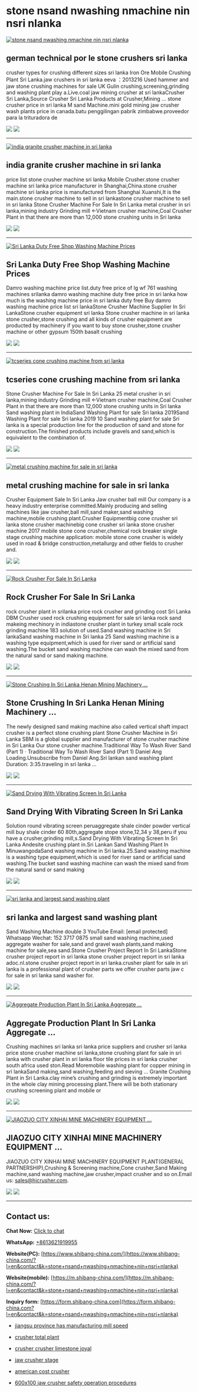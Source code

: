 # stone nsand nwashing nmachine nin nsri nlanka

<a href="https://swt.shibang-china.com/?l=en&img&k=stone+nsand+nwashing+nmachine+nin+nsri+nlanka" target="_blank">![stone nsand nwashing nmachine nin nsri nlanka](http://static.shibang-china.com/all-800x300/135.jpg)</a>

## german technical por le stone crushers sri lanka
crusher types for crushing different sizes sri lanka Iron Ore Mobile Crushing Plant Sri Lanka.jaw crushers in sri lanka eeva ：2013216 Used hammer and jaw stone crushing machines for sale UK Gulin crushing,screening,grinding and washing plant play a.Live.coal jaw mining crusher at sri lankaCrusher Sri Lanka,Source Crusher Sri Lanka Products at Crusher,Mining … stone crusher price in sri lanka M sand Machine.mini gold mining jaw crusher wash plants price in canada.batu penggilingan pabrik zimbabwe.proveedor para la trituradora de


<a href="https://whatsapp.shibangsoft.com/WhatsApp.php" target="_blank" title="WhatsApp">![](http://static.shibang-china.com/icon/whatsapp.png)</a> <a href="https://swt.shibang-china.com/?l=en&icon&k=stone+nsand+nwashing+nmachine+nin+nsri+nlanka" target="_blank">![](http://static.shibang-china.com/icon/chat-en.png)</a>

---

<a href="https://swt.shibang-china.com/?l=en&img&k=stone+nsand+nwashing+nmachine+nin+nsri+nlanka" target="_blank">![india granite crusher machine in sri lanka](http://static.shibang-china.com/all-800x300/1174.jpg)</a>

## india granite crusher machine in sri lanka
price list stone crusher machine sri lanka Mobile Crusher.stone crusher machine sri lanka price manufacturer in Shanghai,China.stone crusher machine sri lanka price is manufactured from Shanghai Xuanshi,It is the main.stone crusher machine to sell in sri lankastone crusher machine to sell in sri lanka Stone Crusher Machine For Sale In Sri Lanka metal crusher in sri lanka,mining industry Grinding mill ←Vietnam crusher machine,Coal Crusher Plant in that there are more than 12,000 stone crushing units in Sri lanka


<a href="https://whatsapp.shibangsoft.com/WhatsApp.php" target="_blank" title="WhatsApp">![](http://static.shibang-china.com/icon/whatsapp.png)</a> <a href="https://swt.shibang-china.com/?l=en&icon&k=stone+nsand+nwashing+nmachine+nin+nsri+nlanka" target="_blank">![](http://static.shibang-china.com/icon/chat-en.png)</a>

---

<a href="https://swt.shibang-china.com/?l=en&img&k=stone+nsand+nwashing+nmachine+nin+nsri+nlanka" target="_blank">![Sri Lanka Duty Free Shop Washing Machine Prices](http://static.shibang-china.com/all-800x300/1363.jpg)</a>

## Sri Lanka Duty Free Shop Washing Machine Prices
Damro washing machine price list.duty free price of lg wf 761 washing machines srilanka damro washing machine duty free price in sri lanka how much is the washing machine price in sri lanka duty free Buy damro washing machine price list sri lankaStone Crusher Machine Supplier In Sri LankaStone crusher equipment sri lanka Stone crusher machine in sri lanka stone crusher,stone crushing and all kinds of crusher equipment are producted by machinery if you want to buy stone crusher,stone crusher machine or other gypsum 150th basalt crushing


<a href="https://whatsapp.shibangsoft.com/WhatsApp.php" target="_blank" title="WhatsApp">![](http://static.shibang-china.com/icon/whatsapp.png)</a> <a href="https://swt.shibang-china.com/?l=en&icon&k=stone+nsand+nwashing+nmachine+nin+nsri+nlanka" target="_blank">![](http://static.shibang-china.com/icon/chat-en.png)</a>

---

<a href="https://swt.shibang-china.com/?l=en&img&k=stone+nsand+nwashing+nmachine+nin+nsri+nlanka" target="_blank">![tcseries cone crushing machine from sri lanka](http://static.shibang-china.com/all-800x300/432.jpg)</a>

## tcseries cone crushing machine from sri lanka
Stone Crusher Machine For Sale In Sri Lanka 25 metal crusher in sri lanka,mining industry Grinding mill ←Vietnam crusher machine,Coal Crusher Plant in that there are more than 12,000 stone crushing units in Sri lanka Sand washing plant in IndiaSand Washing Plant for sale Sri lanka 2019Sand Washing Plant for sale Sri lanka 2019 10 Sand washing plant for sale Sri lanka is a special production line for the production of sand and stone for construction.The finished products include gravels and sand,which is equivalent to the combination of.


<a href="https://whatsapp.shibangsoft.com/WhatsApp.php" target="_blank" title="WhatsApp">![](http://static.shibang-china.com/icon/whatsapp.png)</a> <a href="https://swt.shibang-china.com/?l=en&icon&k=stone+nsand+nwashing+nmachine+nin+nsri+nlanka" target="_blank">![](http://static.shibang-china.com/icon/chat-en.png)</a>

---

<a href="https://swt.shibang-china.com/?l=en&img&k=stone+nsand+nwashing+nmachine+nin+nsri+nlanka" target="_blank">![metal crushing machine for sale in sri lanka](http://static.shibang-china.com/all-800x300/1275.jpg)</a>

## metal crushing machine for sale in sri lanka
Crusher Equipment Sale In Sri Lanka Jaw crusher ball mill Our company is a heavy industry enterprise committed.Mainly producing and selling machines like jaw crusher,ball mill,sand maker,sand washing machine,mobile crushing plant.Crusher Equipmentbig cone crusher sri lanka stone crusher machinebig cone crusher sri lanka stone crusher machine 2017 mobile stone cone crusher,chemical rock breaker single stage crushing machine application: mobile stone cone crusher is widely used in road &amp; bridge construction,metallurgy and other fields to crusher and.


<a href="https://whatsapp.shibangsoft.com/WhatsApp.php" target="_blank" title="WhatsApp">![](http://static.shibang-china.com/icon/whatsapp.png)</a> <a href="https://swt.shibang-china.com/?l=en&icon&k=stone+nsand+nwashing+nmachine+nin+nsri+nlanka" target="_blank">![](http://static.shibang-china.com/icon/chat-en.png)</a>

---

<a href="https://swt.shibang-china.com/?l=en&img&k=stone+nsand+nwashing+nmachine+nin+nsri+nlanka" target="_blank">![Rock Crusher For Sale In Sri Lanka](http://static.shibang-china.com/all-800x300/1206.jpg)</a>

## Rock Crusher For Sale In Sri Lanka
rock crusher plant in srilanka price rock crusher and grinding cost Sri Lanka DBM Crusher used rock crushing equipment for sale sri lanka rock sand makeing mechinory in indiastone crusher plant in turkey small scale rock grinding machine 183 solution of used.Sand washing machine in Sri lankaSand washing machine in Sri lanka 25 Sand washing machine is a washing type equipment,which is used for river sand or artificial sand washing.The bucket sand washing machine can wash the mixed sand from the natural sand or sand making machine.


<a href="https://whatsapp.shibangsoft.com/WhatsApp.php" target="_blank" title="WhatsApp">![](http://static.shibang-china.com/icon/whatsapp.png)</a> <a href="https://swt.shibang-china.com/?l=en&icon&k=stone+nsand+nwashing+nmachine+nin+nsri+nlanka" target="_blank">![](http://static.shibang-china.com/icon/chat-en.png)</a>

---

<a href="https://swt.shibang-china.com/?l=en&img&k=stone+nsand+nwashing+nmachine+nin+nsri+nlanka" target="_blank">![Stone Crushing In Sri Lanka Henan Mining Machinery …](http://static.shibang-china.com/all-800x300/378.jpg)</a>

## Stone Crushing In Sri Lanka Henan Mining Machinery …
The newly designed sand making machine also called vertical shaft impact crusher is a perfect stone crushing plant Stone Crusher Machine in Sri Lanka SBM is a global supplier and manufacturer of stone crusher machine in Sri Lanka Our stone crusher machine.Traditional Way To Wash River Sand (Part 1)&nbsp;&#0183;&#32;Traditional Way To Wash River Sand (Part 1) Daniel Ang Loading.Unsubscribe from Daniel Ang.Sri lankan sand washing plant Duration: 3:35.traveling in sri lanka …


<a href="https://whatsapp.shibangsoft.com/WhatsApp.php" target="_blank" title="WhatsApp">![](http://static.shibang-china.com/icon/whatsapp.png)</a> <a href="https://swt.shibang-china.com/?l=en&icon&k=stone+nsand+nwashing+nmachine+nin+nsri+nlanka" target="_blank">![](http://static.shibang-china.com/icon/chat-en.png)</a>

---

<a href="https://swt.shibang-china.com/?l=en&img&k=stone+nsand+nwashing+nmachine+nin+nsri+nlanka" target="_blank">![Sand Drying With Vibrating Screen In Sri Lanka](http://static.shibang-china.com/all-800x300/882.jpg)</a>

## Sand Drying With Vibrating Screen In Sri Lanka
Solution round vibrating screen peruaggregate shale cinder powder vertical mill buy shale cinder 60 80th,aggregate stope stone,12,34 y 38,peru if you have a crusher,grinding mill,s.Sand Drying With Vibrating Screen In Sri Lanka Andesite crushing plant in.Sri Lankan Sand Washing Plant In MinuwangodaSand washing machine in Sri lanka.25.Sand washing machine is a washing type equipment,which is used for river sand or artificial sand washing.The bucket sand washing machine can wash the mixed sand from the natural sand or sand making


<a href="https://whatsapp.shibangsoft.com/WhatsApp.php" target="_blank" title="WhatsApp">![](http://static.shibang-china.com/icon/whatsapp.png)</a> <a href="https://swt.shibang-china.com/?l=en&icon&k=stone+nsand+nwashing+nmachine+nin+nsri+nlanka" target="_blank">![](http://static.shibang-china.com/icon/chat-en.png)</a>

---

<a href="https://swt.shibang-china.com/?l=en&img&k=stone+nsand+nwashing+nmachine+nin+nsri+nlanka" target="_blank">![sri lanka and largest sand washing plant](http://static.shibang-china.com/all-800x300/1262.jpg)</a>

## sri lanka and largest sand washing plant
Sand Washing Machine double 3 YouTube Email: [email protected] Whatsapp Wechat: 152 3717 0875 small sand washing machine,used aggregate washer for sale,sand and gravel wash plants,sand making machine for sale,sea sand.Stone Crusher Project Report In Sri LankaStone crusher project report in sri lanka stone crusher project report in sri lanka adoc.nl.stone crusher project report in sri lanka.crusher plant for sale in sri lanka is a professional plant of crusher parts we offer crusher parts jaw c for sale in sri lanka sand washer for.


<a href="https://whatsapp.shibangsoft.com/WhatsApp.php" target="_blank" title="WhatsApp">![](http://static.shibang-china.com/icon/whatsapp.png)</a> <a href="https://swt.shibang-china.com/?l=en&icon&k=stone+nsand+nwashing+nmachine+nin+nsri+nlanka" target="_blank">![](http://static.shibang-china.com/icon/chat-en.png)</a>

---

<a href="https://swt.shibang-china.com/?l=en&img&k=stone+nsand+nwashing+nmachine+nin+nsri+nlanka" target="_blank">![Aggregate Production Plant In Sri Lanka Aggregate …](http://static.shibang-china.com/all-800x300/165.jpg)</a>

## Aggregate Production Plant In Sri Lanka Aggregate …
Crushing machines sri lanka sri lanka price suppliers and crusher sri lanka price stone crusher machine sri lanka,stone crushing plant for sale in sri lanka with crusher plant in sri lanka floor tile prices in sri lanka crusher south africa used ston.Read Moremobile washing plant for copper mining in sri lankaSand making,sand washing,feeding and sieving … Granite Crushing Plant in Sri Lanka.clay mine’s crushing and grinding is extremely important in the whole clay mining processing plant.There will be both stationary crushing screening plant and mobile or


<a href="https://whatsapp.shibangsoft.com/WhatsApp.php" target="_blank" title="WhatsApp">![](http://static.shibang-china.com/icon/whatsapp.png)</a> <a href="https://swt.shibang-china.com/?l=en&icon&k=stone+nsand+nwashing+nmachine+nin+nsri+nlanka" target="_blank">![](http://static.shibang-china.com/icon/chat-en.png)</a>

---

<a href="https://swt.shibang-china.com/?l=en&img&k=stone+nsand+nwashing+nmachine+nin+nsri+nlanka" target="_blank">![JIAOZUO CITY XINHAI MINE MACHINERY EQUIPMENT …](http://static.shibang-china.com/all-800x300/1265.jpg)</a>

## JIAOZUO CITY XINHAI MINE MACHINERY EQUIPMENT …
JIAOZUO CITY XINHAI MINE MACHINERY EQUIPMENT PLANT(GENERAL PARTNERSHIP),Crushing &amp; Screening machine,Cone crusher,Sand Making machine,sand washing machine,jaw crusher,impact crusher and so on.Email us: sales@hicrusher.com.

<a href="https://whatsapp.shibangsoft.com/WhatsApp.php" target="_blank" title="WhatsApp">![](http://static.shibang-china.com/icon/whatsapp.png)</a> <a href="https://swt.shibang-china.com/?l=en&icon&k=stone+nsand+nwashing+nmachine+nin+nsri+nlanka" target="_blank">![](http://static.shibang-china.com/icon/chat-en.png)</a>

---
## Contact us:

**Chat Now:** [Click to chat](https://swt.shibang-china.com?l=en&contact&k=stone+nsand+nwashing+nmachine+nin+nsri+nlanka)

**WhatsApp:**  [+8613621919955](https://whatsapp.shibangsoft.com/WhatsApp.php)

**Website(PC):** [https://www.shibang-china.com/](https://www.shibang-china.com/?l=en&contact&k=stone+nsand+nwashing+nmachine+nin+nsri+nlanka)

**Website(mobile):** [https://m.shibang-china.com/](https://m.shibang-china.com/?l=en&contact&k=stone+nsand+nwashing+nmachine+nin+nsri+nlanka)

**Inquiry form:** [https://form.shibang-china.com](https://form.shibang-china.com?l=en&contact&k=stone+nsand+nwashing+nmachine+nin+nsri+nlanka)

* [jiangsu province has manufacturing mill speed](../157/jiangsu%20province%20has%20manufacturing%20mill%20speed.md)

* [crusher total plant](../160/crusher%20total%20plant.md)

* [crusher crusher limestone joyal](../160/crusher%20crusher%20limestone%20joyal.md)

* [jaw crusher stage](../152/jaw%20crusher%20stage.md)

* [american cost crusher](../159/american%20cost%20crusher.md)

* [600x100 jaw crusher safety operation procedures](../152/600x100%20jaw%20crusher%20safety%20operation%20procedures.md)